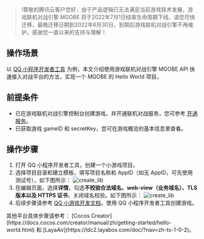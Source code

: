 >!尊敬的腾讯云客户您好，由于产品逻辑已无法满足当前游戏技术发展，游戏联机对战引擎 MGOBE 将于2022年7月1日结束生命周期下线，请您尽快迁移，最晚迁移日期到2022年6月30日，到期后游戏联机对战引擎不再维护。感谢您一直以来的支持与理解！


## 操作场景

以 [QQ 小程序开发者工具](https://q.qq.com/wiki/#_4-) 为例，本文介绍使用游戏联机对战引擎 MGOBE API 快速接入对战平台的方法，实现一个 MGOBE 的 Hello World 项目。


## 前提条件

- 已在游戏联机对战引擎控制台创建游戏，并开通联机对战服务，您可参考 [开通服务](https://cloud.tencent.com/document/product/1038/33299)。
- 已获取游戏 gameID 和 secretKey，您可在游戏概览的基本信息里查看。

## 操作步骤

1. 打开 QQ 小程序开发者工具，创建一个小游戏项目。
2. 选择项目目录和建立模板，填写项目名称和 AppID（如无 AppID，可先使用测试号），如下图所示：
   ![create_lib](https://main.qcloudimg.com/raw/1f5bfddfbb751eb4c15fb240718c8dbe.jpg)
3. 在编辑页面，选择**详情**，勾选**不校验合法域名、web-view（业务域名）、TLS 版本以及 HTTPS 证书**，关闭域名校验。如下图所示：
   ![create_lib](https://main.qcloudimg.com/raw/f153098d36d2d837cbfcfe0ca93d6e79.png)
4. 后续步骤请参考 [QQ 小游戏开发文档](https://q.qq.com/wiki/)，使用 QQ 小程序开发者工具创建游戏。




<dx-alert infotype="explain" title="">
其他平台具体步骤请参考： [Cocos Creator](https://docs.cocos.com/creator/manual/zh/getting-started/hello-world.html) 和 [LayaAir](https://ldc2.layabox.com/doc/?nav=zh-ts-1-0-2)。
</dx-alert>


